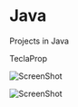 # Java

Projects in Java 

TeclaProp 

  ![ScreenShot](http://i.imgur.com/qmb8TaD.png)
  
  ![ScreenShot](http://i.imgur.com/B6U6PCS.png)

